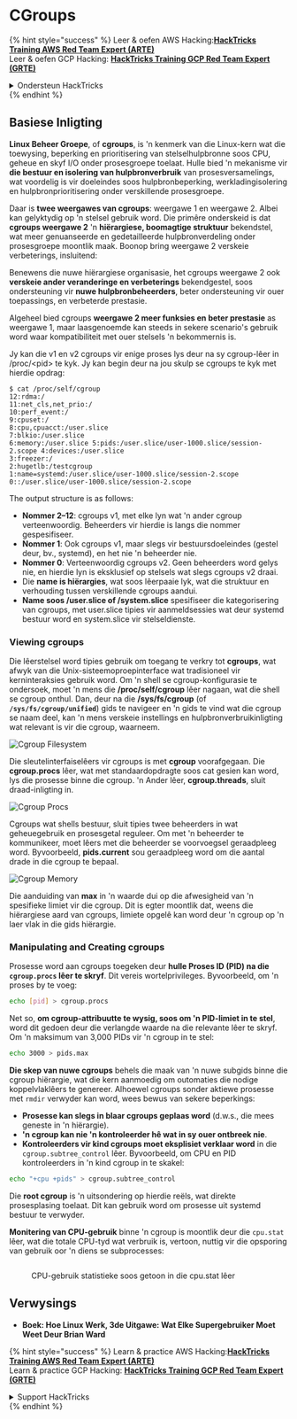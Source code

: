 # CGroups

{% hint style="success" %}
Leer & oefen AWS Hacking:<img src="/.gitbook/assets/arte.png" alt="" data-size="line">[**HackTricks Training AWS Red Team Expert (ARTE)**](https://training.hacktricks.xyz/courses/arte)<img src="/.gitbook/assets/arte.png" alt="" data-size="line">\
Leer & oefen GCP Hacking: <img src="/.gitbook/assets/grte.png" alt="" data-size="line">[**HackTricks Training GCP Red Team Expert (GRTE)**<img src="/.gitbook/assets/grte.png" alt="" data-size="line">](https://training.hacktricks.xyz/courses/grte)

<details>

<summary>Ondersteun HackTricks</summary>

* Kyk na die [**subskripsie planne**](https://github.com/sponsors/carlospolop)!
* **Sluit aan by die** 💬 [**Discord groep**](https://discord.gg/hRep4RUj7f) of die [**telegram groep**](https://t.me/peass) of **volg** ons op **Twitter** 🐦 [**@hacktricks\_live**](https://twitter.com/hacktricks\_live)**.**
* **Deel hacking truuks deur PRs in te dien na die** [**HackTricks**](https://github.com/carlospolop/hacktricks) en [**HackTricks Cloud**](https://github.com/carlospolop/hacktricks-cloud) github repos.

</details>
{% endhint %}

## Basiese Inligting

**Linux Beheer Groepe**, of **cgroups**, is 'n kenmerk van die Linux-kern wat die toewysing, beperking en prioritisering van stelselhulpbronne soos CPU, geheue en skyf I/O onder prosesgroepe toelaat. Hulle bied 'n mekanisme vir **die bestuur en isolering van hulpbronverbruik** van prosesversamelings, wat voordelig is vir doeleindes soos hulpbronbeperking, werkladingisolering en hulpbronprioritisering onder verskillende prosesgroepe.

Daar is **twee weergawes van cgroups**: weergawe 1 en weergawe 2. Albei kan gelyktydig op 'n stelsel gebruik word. Die primêre onderskeid is dat **cgroups weergawe 2** 'n **hiërargiese, boomagtige struktuur** bekendstel, wat meer genuanseerde en gedetailleerde hulpbronverdeling onder prosesgroepe moontlik maak. Boonop bring weergawe 2 verskeie verbeterings, insluitend:

Benewens die nuwe hiërargiese organisasie, het cgroups weergawe 2 ook **verskeie ander veranderinge en verbeterings** bekendgestel, soos ondersteuning vir **nuwe hulpbronbeheerders**, beter ondersteuning vir ouer toepassings, en verbeterde prestasie.

Algeheel bied cgroups **weergawe 2 meer funksies en beter prestasie** as weergawe 1, maar laasgenoemde kan steeds in sekere scenario's gebruik word waar kompatibiliteit met ouer stelsels 'n bekommernis is.

Jy kan die v1 en v2 cgroups vir enige proses lys deur na sy cgroup-lêer in /proc/\<pid> te kyk. Jy kan begin deur na jou skulp se cgroups te kyk met hierdie opdrag:
```shell-session
$ cat /proc/self/cgroup
12:rdma:/
11:net_cls,net_prio:/
10:perf_event:/
9:cpuset:/
8:cpu,cpuacct:/user.slice
7:blkio:/user.slice
6:memory:/user.slice 5:pids:/user.slice/user-1000.slice/session-2.scope 4:devices:/user.slice
3:freezer:/
2:hugetlb:/testcgroup
1:name=systemd:/user.slice/user-1000.slice/session-2.scope
0::/user.slice/user-1000.slice/session-2.scope
```
The output structure is as follows:

* **Nommer 2–12**: cgroups v1, met elke lyn wat 'n ander cgroup verteenwoordig. Beheerders vir hierdie is langs die nommer gespesifiseer.
* **Nommer 1**: Ook cgroups v1, maar slegs vir bestuursdoeleindes (gestel deur, bv., systemd), en het nie 'n beheerder nie.
* **Nommer 0**: Verteenwoordig cgroups v2. Geen beheerders word gelys nie, en hierdie lyn is eksklusief op stelsels wat slegs cgroups v2 draai.
* Die **name is hiërargies**, wat soos lêerpaaie lyk, wat die struktuur en verhouding tussen verskillende cgroups aandui.
* **Name soos /user.slice of /system.slice** spesifiseer die kategorisering van cgroups, met user.slice tipies vir aanmeldsessies wat deur systemd bestuur word en system.slice vir stelseldienste.

### Viewing cgroups

Die lêerstelsel word tipies gebruik om toegang te verkry tot **cgroups**, wat afwyk van die Unix-sisteemoproepinterface wat tradisioneel vir kerninteraksies gebruik word. Om 'n shell se cgroup-konfigurasie te ondersoek, moet 'n mens die **/proc/self/cgroup** lêer nagaan, wat die shell se cgroup onthul. Dan, deur na die **/sys/fs/cgroup** (of **`/sys/fs/cgroup/unified`**) gids te navigeer en 'n gids te vind wat die cgroup se naam deel, kan 'n mens verskeie instellings en hulpbronverbruikinligting wat relevant is vir die cgroup, waarneem.

![Cgroup Filesystem](<../../../.gitbook/assets/image (1128).png>)

Die sleutelinterfaiselêers vir cgroups is met **cgroup** voorafgegaan. Die **cgroup.procs** lêer, wat met standaardopdragte soos cat gesien kan word, lys die prosesse binne die cgroup. 'n Ander lêer, **cgroup.threads**, sluit draad-inligting in.

![Cgroup Procs](<../../../.gitbook/assets/image (281).png>)

Cgroups wat shells bestuur, sluit tipies twee beheerders in wat geheuegebruik en prosesgetal reguleer. Om met 'n beheerder te kommunikeer, moet lêers met die beheerder se voorvoegsel geraadpleeg word. Byvoorbeeld, **pids.current** sou geraadpleeg word om die aantal drade in die cgroup te bepaal.

![Cgroup Memory](<../../../.gitbook/assets/image (677).png>)

Die aanduiding van **max** in 'n waarde dui op die afwesigheid van 'n spesifieke limiet vir die cgroup. Dit is egter moontlik dat, weens die hiërargiese aard van cgroups, limiete opgelê kan word deur 'n cgroup op 'n laer vlak in die gids hiërargie.

### Manipulating and Creating cgroups

Prosesse word aan cgroups toegeken deur **hulle Proses ID (PID) na die `cgroup.procs` lêer te skryf**. Dit vereis wortelprivileges. Byvoorbeeld, om 'n proses by te voeg:
```bash
echo [pid] > cgroup.procs
```
Net so, **om cgroup-attribuutte te wysig, soos om 'n PID-limiet in te stel**, word dit gedoen deur die verlangde waarde na die relevante lêer te skryf. Om 'n maksimum van 3,000 PIDs vir 'n cgroup in te stel:
```bash
echo 3000 > pids.max
```
**Die skep van nuwe cgroups** behels die maak van 'n nuwe subgids binne die cgroup hiërargie, wat die kern aanmoedig om outomaties die nodige koppelvlaklêers te genereer. Alhoewel cgroups sonder aktiewe prosesse met `rmdir` verwyder kan word, wees bewus van sekere beperkings:

* **Prosesse kan slegs in blaar cgroups geplaas word** (d.w.s., die mees geneste in 'n hiërargie).
* **'n cgroup kan nie 'n kontroleerder hê wat in sy ouer ontbreek nie**.
* **Kontroleerders vir kind cgroups moet eksplisiet verklaar word** in die `cgroup.subtree_control` lêer. Byvoorbeeld, om CPU en PID kontroleerders in 'n kind cgroup in te skakel:
```bash
echo "+cpu +pids" > cgroup.subtree_control
```
Die **root cgroup** is 'n uitsondering op hierdie reëls, wat direkte prosesplasing toelaat. Dit kan gebruik word om prosesse uit systemd bestuur te verwyder.

**Monitering van CPU-gebruik** binne 'n cgroup is moontlik deur die `cpu.stat` lêer, wat die totale CPU-tyd wat verbruik is, vertoon, nuttig vir die opsporing van gebruik oor 'n diens se subprocesses:

<figure><img src="../../../.gitbook/assets/image (908).png" alt=""><figcaption><p>CPU-gebruik statistieke soos getoon in die cpu.stat lêer</p></figcaption></figure>

## Verwysings

* **Boek: Hoe Linux Werk, 3de Uitgawe: Wat Elke Supergebruiker Moet Weet Deur Brian Ward**

{% hint style="success" %}
Learn & practice AWS Hacking:<img src="/.gitbook/assets/arte.png" alt="" data-size="line">[**HackTricks Training AWS Red Team Expert (ARTE)**](https://training.hacktricks.xyz/courses/arte)<img src="/.gitbook/assets/arte.png" alt="" data-size="line">\
Learn & practice GCP Hacking: <img src="/.gitbook/assets/grte.png" alt="" data-size="line">[**HackTricks Training GCP Red Team Expert (GRTE)**<img src="/.gitbook/assets/grte.png" alt="" data-size="line">](https://training.hacktricks.xyz/courses/grte)

<details>

<summary>Support HackTricks</summary>

* Check the [**subscription plans**](https://github.com/sponsors/carlospolop)!
* **Join the** 💬 [**Discord group**](https://discord.gg/hRep4RUj7f) or the [**telegram group**](https://t.me/peass) or **follow** us on **Twitter** 🐦 [**@hacktricks\_live**](https://twitter.com/hacktricks\_live)**.**
* **Share hacking tricks by submitting PRs to the** [**HackTricks**](https://github.com/carlospolop/hacktricks) and [**HackTricks Cloud**](https://github.com/carlospolop/hacktricks-cloud) github repos.

</details>
{% endhint %}
